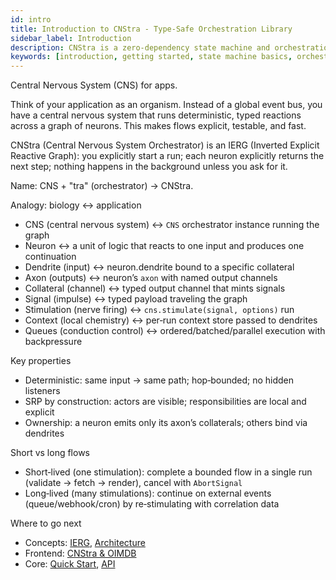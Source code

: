 ```yaml
---
id: intro
title: Introduction to CNStra - Type-Safe Orchestration Library
sidebar_label: Introduction
description: CNStra is a zero-dependency state machine and orchestration library for JavaScript/TypeScript. Learn about IERG (Inverted Explicit Reactive Graph), deterministic workflows, and SOLID/SRP principles for React and backend applications.
keywords: [introduction, getting started, state machine basics, orchestration tutorial, IERG, reactive graph, deterministic state machine, neuron model, signal flow, type-safe orchestration, JavaScript state management, TypeScript orchestration]
---
```


Central Nervous System (CNS) for apps.

Think of your application as an organism. Instead of a global event bus, you have a central nervous system that runs deterministic, typed reactions across a graph of neurons. This makes flows explicit, testable, and fast.

CNStra (Central Nervous System Orchestrator) is an IERG (Inverted Explicit Reactive Graph): you explicitly start a run; each neuron explicitly returns the next step; nothing happens in the background unless you ask for it.

Name: CNS + "tra" (orchestrator) → CNStra.

Analogy: biology ↔ application
- CNS (central nervous system) ↔ `CNS` orchestrator instance running the graph
- Neuron ↔ a unit of logic that reacts to one input and produces one continuation
- Dendrite (input) ↔ neuron.dendrite bound to a specific collateral
- Axon (outputs) ↔ neuron’s `axon` with named output channels
- Collateral (channel) ↔ typed output channel that mints signals
- Signal (impulse) ↔ typed payload traveling the graph
- Stimulation (nerve firing) ↔ `cns.stimulate(signal, options)` run
- Context (local chemistry) ↔ per‑run context store passed to dendrites
- Queues (conduction control) ↔ ordered/batched/parallel execution with backpressure

Key properties
- Deterministic: same input → same path; hop‑bounded; no hidden listeners
- SRP by construction: actors are visible; responsibilities are local and explicit
- Ownership: a neuron emits only its axon’s collaterals; others bind via dendrites

Short vs long flows
- Short‑lived (one stimulation): complete a bounded flow in a single run (validate → fetch → render), cancel with `AbortSignal`
- Long‑lived (many stimulations): continue on external events (queue/webhook/cron) by re‑stimulating with correlation data

Where to go next
- Concepts: [IERG](/docs/concepts/ierg), [Architecture](/docs/concepts/architecture)
- Frontend: [CNStra & OIMDB](/docs/frontend/oimdb)
- Core: [Quick Start](/docs/core/quick-start), [API](/docs/core/api)
